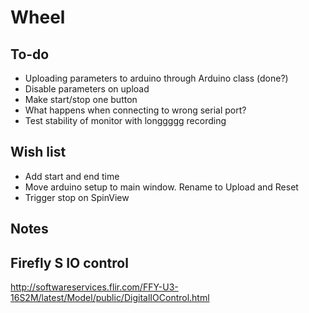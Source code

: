 # Wheel

## To-do

- Uploading parameters to arduino through Arduino class (done?)
- Disable parameters on upload
- Make start/stop one button
- What happens when connecting to wrong serial port?
- Test stability of monitor with longgggg recording

## Wish list

- Add start and end time
- Move arduino setup to main window. Rename to Upload and Reset
- Trigger stop on SpinView

## Notes


## Firefly S IO control
http://softwareservices.flir.com/FFY-U3-16S2M/latest/Model/public/DigitalIOControl.html